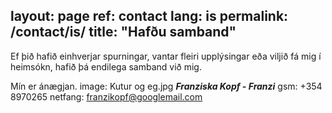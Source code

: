 layout: page
ref: contact
lang: is
permalink: /contact/is/
title: "Hafðu samband"
---
Ef þið hafið einhverjar spurningar, vantar fleiri upplýsingar eða viljið fá mig í heimsókn, hafið þá endilega samband við mig.

Mín er ánægjan.
image: Kutur og eg.jpg
***Franziska Kopf - Franzi***
gsm: +354 8970265
netfang: franzikopf@googlemail.com
